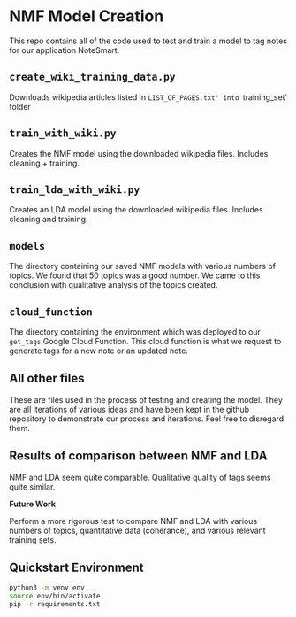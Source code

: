# NMF Model Creation
This repo contains all of the code used to test and train a model to tag notes for our application NoteSmart.

## `create_wiki_training_data.py`
Downloads wikipedia articles listed in `LIST_OF_PAGES.txt' into `training_set` folder

## `train_with_wiki.py`
Creates the NMF model using the downloaded wikipedia files. Includes cleaning + training.

## `train_lda_with_wiki.py`
Creates an LDA model using the downloaded wikipedia files. Includes cleaning and training.

## `models`
The directory containing our saved NMF models with various numbers of topics. We found that 50 topics was a good number. We came to this conclusion with qualitative analysis of the topics created.

## `cloud_function`
The directory containing the environment which was deployed to our `get_tags` Google Cloud Function. This cloud function is what we request to generate tags for a new note or an updated note.

## All other files
These are files used in the process of testing and creating the model. They are all iterations of various ideas and have been kept in the github repository to demonstrate our process and iterations. Feel free to disregard them. 

## Results of comparison between NMF and LDA
NMF and LDA seem quite comparable. Qualitative quality of tags seems quite similar.

**Future Work**

Perform a more rigorous test to compare NMF and LDA with various numbers of topics, quantitative data (coherance), and various relevant training sets.

## Quickstart Environment
```bash
python3 -m venv env
source env/bin/activate
pip -r requirements.txt
```
